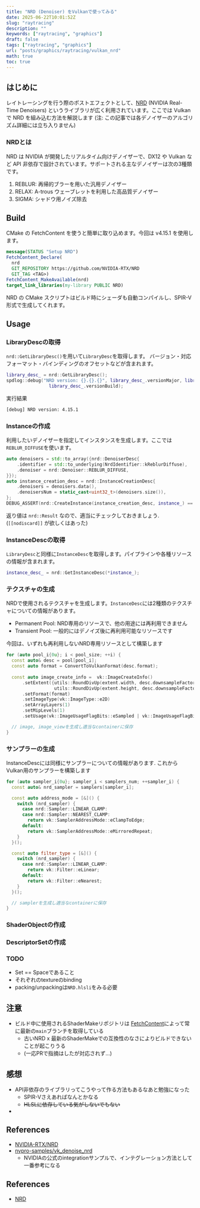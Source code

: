 ```yaml
---
title: "NRD (Denoiser) をVulkanで使ってみる"
date: 2025-06-22T10:01:52Z
slug: "raytracing"
description: ""
keywords: ["raytracing", "graphics"]
draft: false
tags: ["raytracing", "graphics"]
url: "posts/graphics/raytracing/vulkan_nrd"
math: true
toc: true
---
```


## はじめに
レイトレーシングを行う際のポストエフェクトとして、[NRD](https://github.com/NVIDIA-RTX/NRD) (NVIDIA Real-Time Denoisers) というライブラリが広く利用されています。ここでは Vulkan で NRD を組み込む方法を解説します (注: この記事では各デノイザーのアルゴリズム詳細には立ち入りません) 

### NRDとは
NRD は NVIDIA が開発したリアルタイム向けデノイザーで、DX12 や Vulkan など API 非依存で設計されています。サポートされる主なデノイザーは次の3種類です。
1. REBLUR: 再帰的ブラーを用いた汎用デノイザー
2. RELAX: A-trous ウェーブレットを利用した高品質デノイザー
3. SIGMA: シャドウ用ノイズ除去

## Build
CMake の FetchContent を使うと簡単に取り込めます。今回は v4.15.1 を使用します。
```cmake
message(STATUS "Setup NRD")
FetchContent_Declare(
  nrd
  GIT_REPOSITORY https://github.com/NVIDIA-RTX/NRD
  GIT_TAG <TAG>)
FetchContent_MakeAvailable(nrd)
target_link_libraries(my-library PUBLIC NRD)
```
NRD の CMake スクリプトはビルド時にシェーダも自動コンパイルし、SPIR-V 形式で生成してくれます。

## Usage
### LibraryDescの取得
`nrd::GetLibraryDesc()`を用いて`LibraryDesc`を取得します。 バージョン・対応フォーマット・バインディングのオフセットなどが含まれます。

```cpp
library_desc_ = nrd::GetLibraryDesc();
spdlog::debug("NRD version: {}.{}.{}", library_desc_.versionMajor, library_desc_.versionMinor,
                library_desc_.versionBuild);
```
実行結果
```bash
[debug] NRD version: 4.15.1
```

### Instanceの作成
利用したいデノイザーを指定してインスタンスを生成します。ここでは`REBLUR_DIFFUSE`を使います。
```cpp
auto denoisers = std::to_array({nrd::DenoiserDesc{
    .identifier = std::to_underlying(NrdIdentifier::kReblurDiffuse),
    .denoiser = nrd::Denoiser::REBLUR_DIFFUSE,
}});
auto instance_creation_desc = nrd::InstanceCreationDesc{
    .denoisers = denoisers.data(),
    .denoisersNum = static_cast<uint32_t>(denoisers.size()),
};
DEBUG_ASSERT(nrd::CreateInstance(instance_creation_desc, instance_) ==  nrd::Result::SUCCESS);
```
返り値は `nrd::Result` なので、適当にチェックしておきましょう. (`[[nodiscard]]` が欲しくはあった)

### InstanceDescの取得
`LibraryDesc`と同様に`InstanceDesc`を取得します。パイプラインや各種リソースの情報が含まれます。

```cpp
instance_desc_ = nrd::GetInstanceDesc(*instance_);
```

### テクスチャの生成
NRDで使用されるテクスチャを生成します。`InstanceDesc`には2種類のテクスチャについての情報があります。

- Permanent Pool: NRD専用のリソースで、他の用途には再利用できません
- Transient Pool: 一般的にはデノイズ後に再利用可能なリソースです

今回は、いずれも再利用しないNRD専用リソースとして構築します

```cpp
for (auto pool_i{0u}; i < pool_size; ++i) {
  const auto& desc = pool[pool_i];
  const auto format = ConvertToVulkanFormat(desc.format);
  
  const auto image_create_info =  vk::ImageCreateInfo()
      .setExtent({utils::RoundDivUp(extent.width, desc.downsampleFactor),
                  utils::RoundDivUp(extent.height, desc.downsampleFactor), 1})
      .setFormat(format)
      .setImageType(vk::ImageType::e2D)
      .setArrayLayers(1)
      .setMipLevels(1)
      .setUsage(vk::ImageUsageFlagBits::eSampled | vk::ImageUsageFlagBits::eStorage);

  // image, image_viewを生成し適当なcontainerに保存
}
```

### サンプラーの生成
InstanceDescには同様にサンプラーについての情報があります. これからVulkan用のサンプラーを構築します

```cpp
for (auto sampler_i{0u}; sampler_i < samplers_num; ++sampler_i) {
  const auto& nrd_sampler = samplers[sampler_i];

  const auto address_mode = [&]() {
    switch (nrd_sampler) {
      case nrd::Sampler::LINEAR_CLAMP:
      case nrd::Sampler::NEAREST_CLAMP:
        return vk::SamplerAddressMode::eClampToEdge;
      default:
        return vk::SamplerAddressMode::eMirroredRepeat;
    }
  }();

  const auto filter_type = [&]() {
    switch (nrd_sampler) {
      case nrd::Sampler::LINEAR_CLAMP:
        return vk::Filter::eLinear;
      default:
        return vk::Filter::eNearest;
    }
  }();

  // samplerを生成し適当なcontainerに保存
}
```

### ShaderObjectの作成

### DescriptorSetの作成


### TODO
- Set == Spaceであること
- それぞれのtextureのbinding
- packing/unpackingは`NRD.hlsli`をみる必要

## 注意
- ビルド中に使用されるShaderMakeリポジトリは [FetchContent](https://github.com/NVIDIA-RTX/NRD/blob/b50c3cb575e3dfcc9bfe9933f511da1bf70a4f96/CMakeLists.txt#L126)によって常に最新の`main`ブランチを取得している
  - 古いNRD x 最新のShaderMakeでの互換性のなさによりビルドできないことが起こりうる
  - (一応PRで指摘はしたが対応されず...)

## 感想
- API非依存のライブラリってこうやって作る方法もあるなあと勉強になった
  - SPIR-Vさえあればなんとかなる
  - ~~HLSLに依存している気がしないでもない~~
- 

## References
- [NVIDIA-RTX/NRD](https://github.com/NVIDIA-RTX/NRD) 
- [nvpro-samples/vk_denoise_nrd](https://github.com/nvpro-samples/vk_denoise_nrd)
  - NVIDIAの公式のintegrationサンプルで、インテグレーション方法として一番参考になる

## References
- [NRD](https://github.com/NVIDIA-RTX/NRD)
